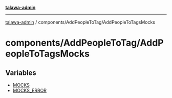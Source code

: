 [**talawa-admin**](../../../README.md)

***

[talawa-admin](../../../modules.md) / components/AddPeopleToTag/AddPeopleToTagsMocks

# components/AddPeopleToTag/AddPeopleToTagsMocks

## Variables

- [MOCKS](variables/MOCKS.md)
- [MOCKS\_ERROR](variables/MOCKS_ERROR.md)
